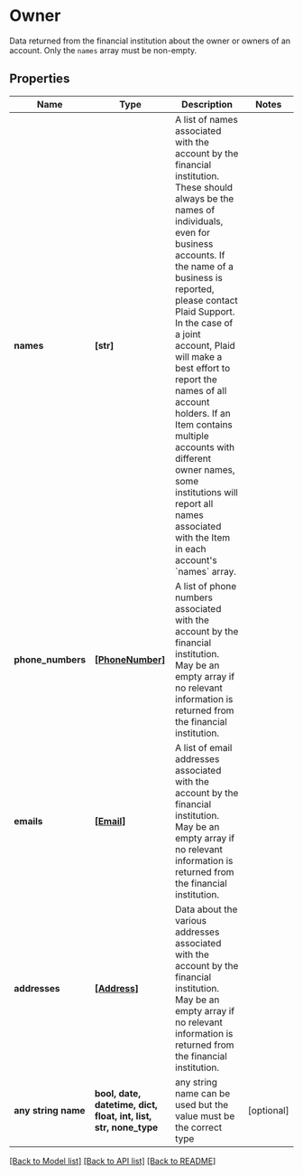 # Owner

Data returned from the financial institution about the owner or owners of an account. Only the `names` array must be non-empty.

## Properties
Name | Type | Description | Notes
------------ | ------------- | ------------- | -------------
**names** | **[str]** | A list of names associated with the account by the financial institution. These should always be the names of individuals, even for business accounts. If the name of a business is reported, please contact Plaid Support. In the case of a joint account, Plaid will make a best effort to report the names of all account holders.  If an Item contains multiple accounts with different owner names, some institutions will report all names associated with the Item in each account&#39;s &#x60;names&#x60; array. | 
**phone_numbers** | [**[PhoneNumber]**](PhoneNumber.md) | A list of phone numbers associated with the account by the financial institution. May be an empty array if no relevant information is returned from the financial institution. | 
**emails** | [**[Email]**](Email.md) | A list of email addresses associated with the account by the financial institution. May be an empty array if no relevant information is returned from the financial institution. | 
**addresses** | [**[Address]**](Address.md) | Data about the various addresses associated with the account by the financial institution. May be an empty array if no relevant information is returned from the financial institution. | 
**any string name** | **bool, date, datetime, dict, float, int, list, str, none_type** | any string name can be used but the value must be the correct type | [optional]

[[Back to Model list]](../README.md#documentation-for-models) [[Back to API list]](../README.md#documentation-for-api-endpoints) [[Back to README]](../README.md)



